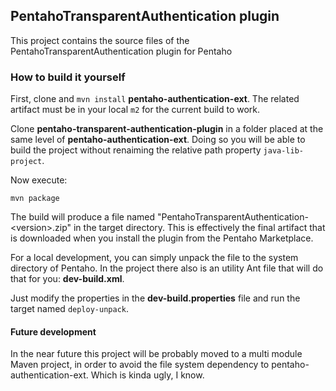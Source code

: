 ## PentahoTransparentAuthentication plugin

This project contains the source files of the PentahoTransparentAuthentication plugin
for Pentaho

### How to build it yourself

First, clone and `mvn install` **pentaho-authentication-ext**. The related artifact must be
in your local `m2` for the current build to work.

Clone **pentaho-transparent-authentication-plugin** in a folder placed at the same level
of **pentaho-authentication-ext**. Doing so you will be able to build the project
without renaiming the relative path property `java-lib-project`.

Now execute:

    mvn package

The build will produce a file named "PentahoTransparentAuthentication-\<version\>.zip"
in the target directory. This is effectively the final artifact that is downloaded
when you install the plugin from the Pentaho Marketplace.

For a local development,
you can simply unpack the file to the system directory of Pentaho. In the project
there also is an utility Ant file that will do that for you: **dev-build.xml**.

Just modify the properties in the **dev-build.properties** file and run the target named
`deploy-unpack`.

#### Future development
In the near future this project will be probably moved to a multi module Maven project,
in order to avoid the file system dependency to pentaho-authentication-ext. Which
 is kinda ugly, I know.
